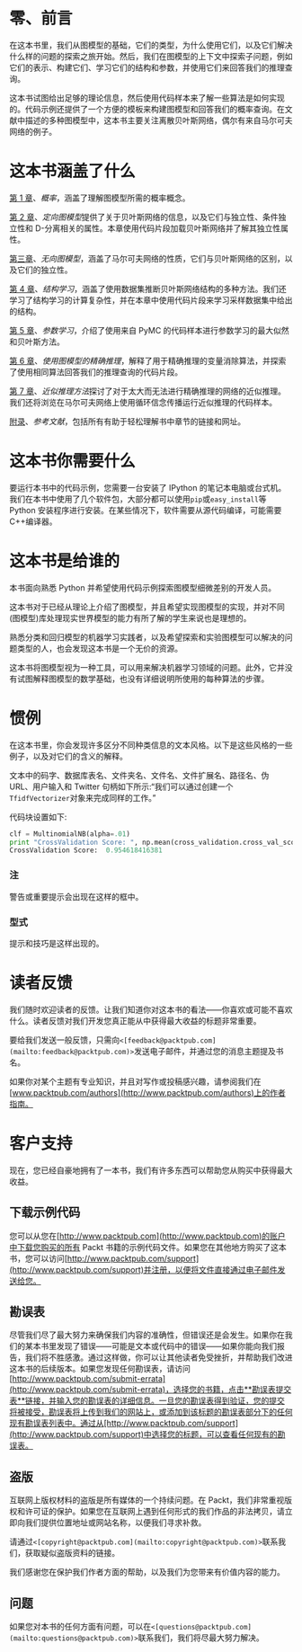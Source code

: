 # 零、前言

在这本书里，我们从图模型的基础，它们的类型，为什么使用它们，以及它们解决什么样的问题的探索之旅开始。然后，我们在图模型的上下文中探索子问题，例如它们的表示、构建它们、学习它们的结构和参数，并使用它们来回答我们的推理查询。

这本书试图给出足够的理论信息，然后使用代码样本来了解一些算法是如何实现的。代码示例还提供了一个方便的模板来构建图模型和回答我们的概率查询。在文献中描述的多种图模型中，这本书主要关注离散贝叶斯网络，偶尔有来自马尔可夫网络的例子。

# 这本书涵盖了什么

[第 1 章](1.html "Chapter 1. Probability")、*概率*，涵盖了理解图模型所需的概率概念。

[第 2 章](2.html "Chapter 2. Directed Graphical Models")、*定向图模型*提供了关于贝叶斯网络的信息，以及它们与独立性、条件独立性和 D-分离相关的属性。本章使用代码片段加载贝叶斯网络并了解其独立性属性。

[第三章](3.html "Chapter 3. Undirected Graphical Models")、*无向图模型*，涵盖了马尔可夫网络的性质，它们与贝叶斯网络的区别，以及它们的独立性。

[第 4 章](4.html "Chapter 4. Structure Learning")、*结构学习*，涵盖了使用数据集推断贝叶斯网络结构的多种方法。我们还学习了结构学习的计算复杂性，并在本章中使用代码片段来学习采样数据集中给出的结构。

[第 5 章](5.html "Chapter 5. Parameter Learning")、*参数学习*，介绍了使用来自 PyMC 的代码样本进行参数学习的最大似然和贝叶斯方法。

[第 6 章](6.html "Chapter 6. Exact Inference Using Graphical Models")、*使用图模型的精确推理*，解释了用于精确推理的变量消除算法，并探索了使用相同算法回答我们的推理查询的代码片段。

[第 7 章](7.html "Chapter 7. Approximate Inference Methods")、*近似推理方法*探讨了对于太大而无法进行精确推理的网络的近似推理。我们还将浏览在马尔可夫网络上使用循环信念传播运行近似推理的代码样本。

[附录](8.html "Appendix A. References")、*参考文献*，包括所有有助于轻松理解书中章节的链接和网址。

# 这本书你需要什么

要运行本书中的代码示例，您需要一台安装了 IPython 的笔记本电脑或台式机。我们在本书中使用了几个软件包，大部分都可以使用`pip`或`easy_install`等 Python 安装程序进行安装。在某些情况下，软件需要从源代码编译，可能需要 C++编译器。

# 这本书是给谁的

本书面向熟悉 Python 并希望使用代码示例探索图模型细微差别的开发人员。

这本书对于已经从理论上介绍了图模型，并且希望实现图模型的实现，并对不同(图模型)库处理现实世界模型的能力有所了解的学生来说也是理想的。

熟悉分类和回归模型的机器学习实践者，以及希望探索和实验图模型可以解决的问题类型的人，也会发现这本书是一个无价的资源。

这本书将图模型视为一种工具，可以用来解决机器学习领域的问题。此外，它并没有试图解释图模型的数学基础，也没有详细说明所使用的每种算法的步骤。

# 惯例

在这本书里，你会发现许多区分不同种类信息的文本风格。以下是这些风格的一些例子，以及对它们的含义的解释。

文本中的码字、数据库表名、文件夹名、文件名、文件扩展名、路径名、伪 URL、用户输入和 Twitter 句柄如下所示:“我们可以通过创建一个`TfidfVectorizer`对象来完成同样的工作。”

代码块设置如下:

```py
clf = MultinomialNB(alpha=.01)
print "CrossValidation Score: ", np.mean(cross_validation.cross_val_score(clf,vectors, newsgroups.target, scoring='f1'))
CrossValidation Score:  0.954618416381
```

### 注

警告或重要提示会出现在这样的框中。

### 型式

提示和技巧是这样出现的。

# 读者反馈

我们随时欢迎读者的反馈。让我们知道你对这本书的看法——你喜欢或可能不喜欢什么。读者反馈对我们开发您真正能从中获得最大收益的标题非常重要。

要给我们发送一般反馈，只需向`<[feedback@packtpub.com](mailto:feedback@packtpub.com)>`发送电子邮件，并通过您的消息主题提及书名。

如果你对某个主题有专业知识，并且对写作或投稿感兴趣，请参阅我们在[www.packtpub.com/authors](http://www.packtpub.com/authors)上的作者指南。

# 客户支持

现在，您已经自豪地拥有了一本书，我们有许多东西可以帮助您从购买中获得最大收益。

## 下载示例代码

您可以从您在[http://www.packtpub.com](http://www.packtpub.com)的账户中下载您购买的所有 Packt 书籍的示例代码文件。如果您在其他地方购买了这本书，您可以访问[http://www.packtpub.com/support](http://www.packtpub.com/support)并注册，以便将文件直接通过电子邮件发送给您。

## 勘误表

尽管我们尽了最大努力来确保我们内容的准确性，但错误还是会发生。如果你在我们的某本书里发现了错误——可能是文本或代码中的错误——如果你能向我们报告，我们将不胜感激。通过这样做，你可以让其他读者免受挫折，并帮助我们改进这本书的后续版本。如果您发现任何勘误表，请访问[http://www.packtpub.com/submit-errata](http://www.packtpub.com/submit-errata)，选择您的书籍，点击**勘误表提交表**链接，并输入您的勘误表的详细信息。一旦您的勘误表得到验证，您的提交将被接受，勘误表将上传到我们的网站上，或添加到该标题的勘误表部分下的任何现有勘误表列表中。通过从[http://www.packtpub.com/support](http://www.packtpub.com/support)中选择您的标题，可以查看任何现有的勘误表。

## 盗版

互联网上版权材料的盗版是所有媒体的一个持续问题。在 Packt，我们非常重视版权和许可证的保护。如果您在互联网上遇到任何形式的我们作品的非法拷贝，请立即向我们提供位置地址或网站名称，以便我们寻求补救。

请通过`<[copyright@packtpub.com](mailto:copyright@packtpub.com)>`联系我们，获取疑似盗版资料的链接。

我们感谢您在保护我们作者方面的帮助，以及我们为您带来有价值内容的能力。

## 问题

如果您对本书的任何方面有问题，可以在`<[questions@packtpub.com](mailto:questions@packtpub.com)>`联系我们，我们将尽最大努力解决。
